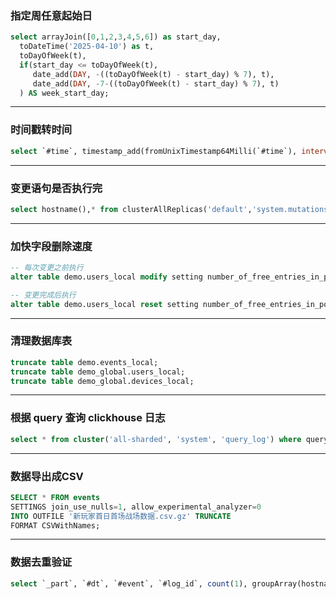### 指定周任意起始日
```sql
select arrayJoin([0,1,2,3,4,5,6]) as start_day, 
  toDateTime('2025-04-10') as t,
  toDayOfWeek(t),
  if(start_day <= toDayOfWeek(t), 
     date_add(DAY, -((toDayOfWeek(t) - start_day) % 7), t),
     date_add(DAY, -7-((toDayOfWeek(t) - start_day) % 7), t)
  ) AS week_start_day;
```
---

### 时间戳转时间
```sql
select `#time`, timestamp_add(fromUnixTimestamp64Milli(`#time`), interval coalesce(`#zone_offset`, 8) * 60 minute) from events where `#event` = '#device_login' and `#dt` = '2025-03-01' limit 100;
```
---

### 变更语句是否执行完
```sql
select hostname(),* from clusterAllReplicas('default','system.mutations') where is_done = 0;
```

---

### 加快字段删除速度
```sql
-- 每次变更之前执行
alter table demo.users_local modify setting number_of_free_entries_in_pool_to_execute_mutation = 1;

-- 变更完成后执行
alter table demo.users_local reset setting number_of_free_entries_in_pool_to_execute_mutation;
```

---

### 清理数据库表
```sql
truncate table demo.events_local;
truncate table demo_global.users_local;
truncate table demo_global.devices_local;
```
---

### 根据 query 查询 clickhouse 日志
```sql
select * from cluster('all-sharded', 'system', 'query_log') where query_id  = '4efbbb9b-b853-44ca-84b2-95ff066895af';
```
---

### 数据导出成CSV
```sql
SELECT * FROM events
SETTINGS join_use_nulls=1, allow_experimental_analyzer=0
INTO OUTFILE '新玩家首日首场战场数据.csv.gz' TRUNCATE
FORMAT CSVWithNames;
```
---

### 数据去重验证
```sql
select `_part`, `#dt`, `#event`, `#log_id`, count(1), groupArray(hostname()) from events where `#dt` = '2024-07-28' group by 1, 2, 3, 4 order by 5 desc limit 100;
```
